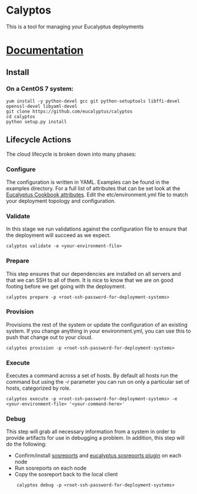 # Calyptos

This is a tool for managing your Eucalyptus deployments

# [Documentation](http://calyptos.readthedocs.org/en/latest/)

## Install

### On a CentOS 7 system:

    yum install -y python-devel gcc git python-setuptools libffi-devel openssl-devel libyaml-devel
    git clone https://github.com/eucalyptus/calyptos
    cd calyptos
    python setup.py install

## Lifecycle Actions
The cloud lifecycle is broken down into many phases:

### Configure
The configuration is written in YAML. Examples can be found in the examples directory. For a full list of attributes that can be set look at the [Eucalyptus Cookbook attributes](https://github.com/eucalyptus/eucalyptus-cookbook/blob/testing/attributes/default.rb). Edit the etc/environment.yml file to match your deployment topology and configuration.

### Validate
In this stage we run validations against the configuration file to ensure that the deployment will succeed as we expect.

    calyptos validate -e <your-environment-file>

### Prepare
This step ensures that our dependencies are installed on all servers and that we can SSH to all of them. It is nice to know that we are on good footing before we get going with the deployment.

    calyptos prepare -p <root-ssh-password-for-deployment-systems>

### Provision
Provisions the rest of the system or update the configuration of an existing system. If you change anything in your environment.yml, you can use this to push that change out to your cloud.

    calyptos provision -p <root-ssh-password-for-deployment-systems>

### Execute
Executes a command across a set of hosts. By default all hosts run the command but using the -r parameter you can run on only a particular set of hosts, categorized by role.

    calyptos execute -p <root-ssh-password-for-deployment-systems> -e <your-environment-file> '<your-command-here>'

### Debug
This step will grab all necessary information from a system in order to provide artifacts for use in debugging a problem.  In addition, this step will do the following:
* Confirm/install [sosreports](https://github.com/sosreport/sos) and [eucalyptus sosreports plugin](https://github.com/eucalyptus/eucalyptus-sosreport-plugins) on each node
* Run sosreports on each node
* Copy the sosreport back to the local client
```
    calyptos debug -p <root-ssh-password-for-deployment-systems>
```
